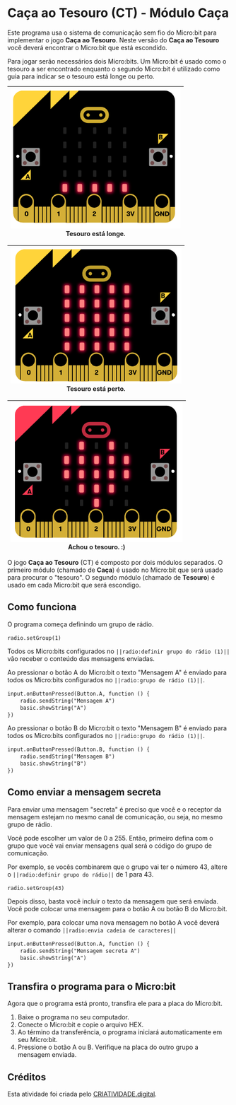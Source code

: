 # Caça ao Tesouro (CT) - Módulo Caça
Este programa usa o sistema de comunicação sem fio do Micro:bit para implementar o jogo **Caça ao Tesouro**. Neste versão do **Caça ao Tesouro** você deverá encontrar o Micro:bit que está escondido.

Para jogar serão necessários dois Micro:bits. Um Micro:bit é usado como o tesouro a ser encontrado enquanto o segundo Micro:bit é utilizado como guia para indicar se o tesouro está longe ou perto.

|![Imagem com o Microbit mostrando que o tesouro está longe](https://raw.githubusercontent.com/CRIATIVIDADEdigital/pxt-ct-caca/master/img/microbit_longe.png)<br>Tesouro está longe.|
| :---: |

|![Imagem com o Microbit mostrando que o tesouro está perto](https://raw.githubusercontent.com/CRIATIVIDADEdigital/pxt-ct-caca/master/img/microbit_perto.png)<br>Tesouro está perto.|
| :---: |

|![Imagem com o Microbit mostrando que encontrou o tesouro](https://raw.githubusercontent.com/CRIATIVIDADEdigital/pxt-ct-caca/master/img/microbit_achou.png)<br>Achou o tesouro. :)|
| :---: |

O jogo **Caça ao Tesouro** (CT) é composto por dois módulos separados. O primeiro módulo (chamado de **Caça**) é usado no Micro:bit que será usado para procurar o "tesouro". O segundo módulo (chamado de **Tesouro**) é usado em cada Micro:bit que será escondigo.

## Como funciona
O programa começa definindo um grupo de rádio.

```blocks
radio.setGroup(1)
```
Todos os Micro:bits configurados no ```||radio:definir grupo do rádio (1)||``` vão receber o conteúdo das mensagens enviadas.

Ao pressionar o botão A do Micro:bit o texto "Mensagem A" é enviado para todos os Micro:bits configurados no ```||radio:grupo de rádio (1)||```.
```blocks
input.onButtonPressed(Button.A, function () {
    radio.sendString("Mensagem A")
    basic.showString("A")
})
```

Ao pressionar o botão B do Micro:bit o texto "Mensagem B" é enviado para todos os Micro:bits configurados no ```||radio:grupo do rádio (1)||```.

```blocks
input.onButtonPressed(Button.B, function () {
    radio.sendString("Mensagem B")
    basic.showString("B")
})
```

## Como enviar a mensagem secreta
Para enviar uma mensagem "secreta" é preciso que você e o receptor da mensagem estejam no mesmo canal de comunicação, ou seja, no mesmo grupo de rádio. 

Você pode escolher um valor de 0 a 255. Então, primeiro defina com o grupo que você vai enviar mensagens qual será o código do grupo de comunicação.

Por exemplo, se vocês combinarem que o grupo vai ter o número 43, altere o ```||radio:definir grupo do rádio||``` de 1 para 43.

```blocks
radio.setGroup(43)
```

Depois disso, basta você incluir o texto da mensagem que será enviada. Você pode colocar uma mensagem para o botão A ou botão B do Micro:bit. 

Por exemplo, para colocar uma nova mensagem no botão A você deverá alterar o comando ```||radio:envia cadeia de caracteres||```

```blocks
input.onButtonPressed(Button.A, function () {
    radio.sendString("Mensagem secreta A")
    basic.showString("A")
})
```

## Transfira o programa para o Micro:bit
Agora que o programa está pronto, transfira ele para a placa do Micro:bit.
1. Baixe o programa no seu computador.
1. Conecte o Micro:bit e copie o arquivo HEX.
1. Ao término da transferência, o programa iniciará automaticamente em seu Micro:bit.
1. Pressione o botão A ou B. Verifique na placa do outro grupo a mensagem enviada.

## Créditos
Esta atividade foi criada pelo [CRIATIVIDADE.digital](https://criatividade.digital).
